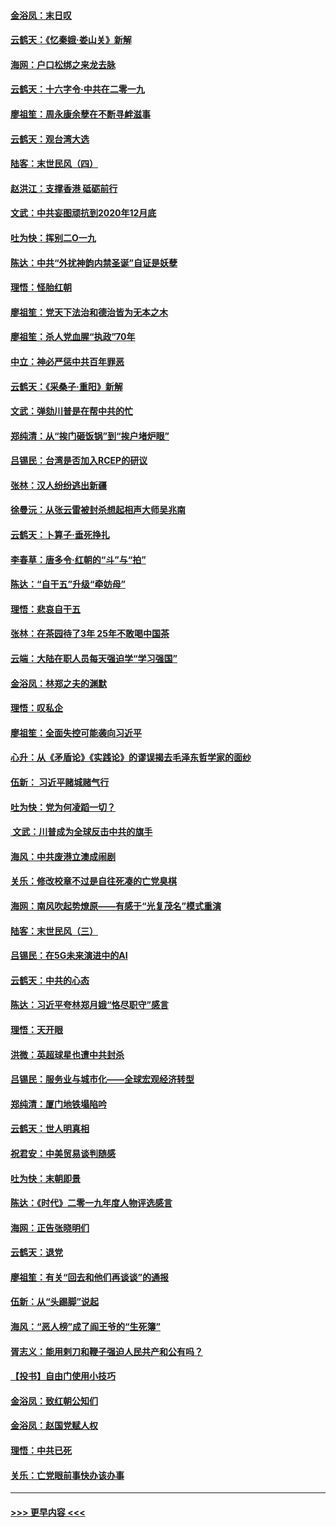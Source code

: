 #### [金浴凤：末日叹](../pages/nsc993/n11752359.md?t=12300522) 
#### [云鹤天：《忆秦娥‧娄山关》新解](../pages/nsc993/n11752348.md?t=12300522) 
#### [海网：户口松绑之来龙去脉](../pages/nsc993/n11752328.md?t=12300522) 
#### [云鹤天：十六字令‧中共在二零一九](../pages/nsc993/n11752305.md?t=12300522) 
#### [廖祖笙：周永康余孽在不断寻衅滋事](../pages/nsc993/n11751013.md?t=12300522) 
#### [云鹤天：观台湾大选](../pages/nsc993/n11751007.md?t=12300522) 
#### [陆客：末世民风（四）](../pages/nsc993/n11749203.md?t=12300522) 
#### [赵洪江：支撑香港 砥砺前行](../pages/nsc993/n11748482.md?t=12300522) 
#### [文武：中共妄图顽抗到2020年12月底](../pages/nsc993/n11748446.md?t=12300522) 
#### [吐为快：挥别二O一九](../pages/nsc993/n11748411.md?t=12300522) 
#### [陈达：中共“外扰神韵内禁圣诞”自证是妖孽](../pages/nsc993/n11748226.md?t=12300522) 
#### [理悟：怪胎红朝](../pages/nsc993/n11748206.md?t=12300522) 
#### [廖祖笙：党天下法治和德治皆为无本之木](../pages/nsc993/n11748135.md?t=12300522) 
#### [廖祖笙：杀人党血腥“执政”70年](../pages/nsc993/n11745144.md?t=12300522) 
#### [中立：神必严惩中共百年罪恶](../pages/nsc993/n11744970.md?t=12300522) 
#### [云鹤天：《采桑子‧重阳》新解](../pages/nsc993/n11744948.md?t=12300522) 
#### [文武：弹劾川普是在帮中共的忙](../pages/nsc993/n11744758.md?t=12300522) 
#### [郑纯清：从“挨门砸饭锅”到“挨户堵炉眼”](../pages/nsc993/n11744745.md?t=12300522) 
#### [吕锡民：台湾是否加入RCEP的研议](../pages/nsc993/n11744701.md?t=12300522) 
#### [张林：汉人纷纷逃出新疆](../pages/nsc993/n11743530.md?t=12300522) 
#### [徐曼沅：从张云雷被封杀想起相声大师吴兆南](../pages/nsc993/n11741816.md?t=12300522) 
#### [云鹤天：卜算子‧垂死挣扎](../pages/nsc993/n11739956.md?t=12300522) 
#### [李春草：唐多令‧红朝的“斗”与“拍”](../pages/nsc993/n11739830.md?t=12300522) 
#### [陈达：“自干五”升级“牵妨母”](../pages/nsc993/n11739724.md?t=12300522) 
#### [理悟：悲哀自干五](../pages/nsc993/n11739547.md?t=12300522) 
#### [张林：在茶园待了3年 25年不敢喝中国茶](../pages/nsc993/n11739240.md?t=12300522) 
#### [云端：大陆在职人员每天强迫学“学习强国”](../pages/nsc993/n11738735.md?t=12300522) 
#### [金浴凤：林郑之夫的渊默](../pages/nsc993/n11737735.md?t=12300522) 
#### [理悟：叹私企](../pages/nsc993/n11737715.md?t=12300522) 
#### [廖祖笙：全面失控可能袭向习近平](../pages/nsc993/n11737704.md?t=12300522) 
#### [心升：从《矛盾论》《实践论》的谬误揭去毛泽东哲学家的面纱](../pages/nsc993/n11736962.md?t=12300522) 
#### [伍新： 习近平赌城赌气行](../pages/nsc993/n11736929.md?t=12300522) 
#### [吐为快：党为何凌蹈一切？](../pages/nsc993/n11736915.md?t=12300522) 
#### [ 文武：川普成为全球反击中共的旗手](../pages/nsc993/n11736882.md?t=12300522) 
#### [海风：中共废港立澳成闹剧](../pages/nsc993/n11735857.md?t=12300522) 
#### [关乐：修改校章不过是自往死凑的亡党臭棋](../pages/nsc993/n11735097.md?t=12300522) 
#### [海网：南风吹起势燎原——有感于“光复茂名”模式重演](../pages/nsc993/n11732308.md?t=12300522) 
#### [陆客：末世民风（三）](../pages/nsc993/n11732211.md?t=12300522) 
#### [吕锡民：在5G未来演进中的AI](../pages/nsc993/n11730010.md?t=12300522) 
#### [云鹤天：中共的心态](../pages/nsc993/n11729906.md?t=12300522) 
#### [陈达：习近平夸林郑月娥“恪尽职守”感言](../pages/nsc993/n11729881.md?t=12300522) 
#### [理悟：天开眼](../pages/nsc993/n11729699.md?t=12300522) 
#### [洪微：英超球星也遭中共封杀](../pages/nsc993/n11727243.md?t=12300522) 
#### [吕锡民：服务业与城市化——全球宏观经济转型](../pages/nsc993/n11725845.md?t=12300522) 
#### [郑纯清：厦门地铁塌陷吟](../pages/nsc993/n11725813.md?t=12300522) 
#### [云鹤天：世人明真相](../pages/nsc993/n11725621.md?t=12300522) 
#### [祝君安：中美贸易谈判随感](../pages/nsc993/n11725609.md?t=12300522) 
#### [吐为快：末朝即景](../pages/nsc993/n11723365.md?t=12300522) 
#### [陈达：《时代》二零一九年度人物评选感言](../pages/nsc993/n11723337.md?t=12300522) 
#### [海网：正告张晓明们](../pages/nsc993/n11723228.md?t=12300522) 
#### [云鹤天：退党](../pages/nsc993/n11723056.md?t=12300522) 
#### [廖祖笙：有关“回去和他们再谈谈”的通报](../pages/nsc993/n11722442.md?t=12300522) 
#### [伍新：从“头踢脚”说起](../pages/nsc993/n11722429.md?t=12300522) 
#### [海风：“恶人榜”成了阎王爷的“生死簿”](../pages/nsc993/n11722272.md?t=12300522) 
#### [胥志义：能用剌刀和鞭子强迫人民共产和公有吗？](../pages/nsc993/n11720569.md?t=12300522) 
#### [【投书】自由门使用小技巧](../pages/nsc993/n11720180.md?t=12300522) 
#### [金浴凤：致红朝公知们](../pages/nsc993/n11720563.md?t=12300522) 
#### [金浴凤：赵国党赋人权](../pages/nsc993/n11720533.md?t=12300522) 
#### [理悟：中共已死](../pages/nsc993/n11720233.md?t=12300522) 
#### [关乐：亡党眼前事快办该办事](../pages/nsc993/n11719160.md?t=12300522) 

----
#### [ >>> 更早内容 <<< ](../indexes/nsc993-earlier.md)
